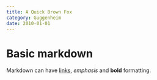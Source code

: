 ```yaml
---
title: A Quick Brown Fox
category: Guggenheim
date: 2010-01-01
---
```


# Basic markdown

Markdown can have [links](https://dadi.tech), _emphasis_ and **bold** formatting.
